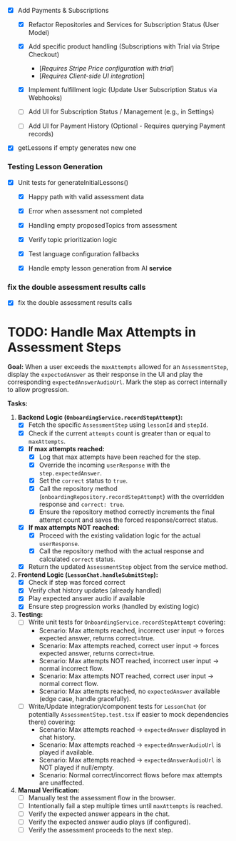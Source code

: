 
- [x] Add Payments & Subscriptions
  - [x] Refactor Repositories and Services for Subscription Status (User Model)
  - [x] Add specific product handling (Subscriptions with Trial via Stripe Checkout)
    - [*Requires Stripe Price configuration with trial*]
    - [*Requires Client-side UI integration*]
  - [x] Implement fulfillment logic (Update User Subscription Status via Webhooks)
  - [ ] Add UI for Subscription Status / Management (e.g., in Settings)
  - [ ] Add UI for Payment History (Optional - Requires querying Payment records)


- [X] getLessons if empty generates new one 



### Testing Lesson Generation
- [X] Unit tests for generateInitialLessons()
  - [X] Happy path with valid assessment data
  - [X] Error when assessment not completed
  - [X] Handling empty proposedTopics from assessment
  - [X] Verify topic prioritization logic
  - [X] Test language configuration fallbacks
  - [X] Handle empty lesson generation from AI **service**


### fix the double assessment results calls
- [X] fix the double assessment results calls


# TODO: Handle Max Attempts in Assessment Steps

**Goal:** When a user exceeds the `maxAttempts` allowed for an `AssessmentStep`, display the `expectedAnswer` as their response in the UI and play the corresponding `expectedAnswerAudioUrl`. Mark the step as correct internally to allow progression.

**Tasks:**

1.  **Backend Logic (`OnboardingService.recordStepAttempt`):**
    *   [x] Fetch the specific `AssessmentStep` using `lessonId` and `stepId`.
    *   [x] Check if the current `attempts` count is greater than or equal to `maxAttempts`.
    *   [x] **If max attempts reached:**
        *   [x] Log that max attempts have been reached for the step.
        *   [x] Override the incoming `userResponse` with the `step.expectedAnswer`.
        *   [x] Set the `correct` status to `true`.
        *   [x] Call the repository method (`onboardingRepository.recordStepAttempt`) with the overridden response and `correct: true`.
        *   [x] Ensure the repository method correctly increments the final attempt count and saves the forced response/correct status.
    *   [x] **If max attempts NOT reached:**
        *   [x] Proceed with the existing validation logic for the actual `userResponse`.
        *   [x] Call the repository method with the actual response and calculated `correct` status.
    *   [x] Return the updated `AssessmentStep` object from the service method.

2.  **Frontend Logic (`LessonChat.handleSubmitStep`):**
    *   [x] Check if step was forced correct
    *   [x] Verify chat history updates (already handled)
    *   [x] Play expected answer audio if available
    *   [x] Ensure step progression works (handled by existing logic)

3.  **Testing:**
    *   [ ] Write unit tests for `OnboardingService.recordStepAttempt` covering:
        *   Scenario: Max attempts reached, incorrect user input -> forces expected answer, returns correct=true.
        *   Scenario: Max attempts reached, correct user input -> forces expected answer, returns correct=true.
        *   Scenario: Max attempts NOT reached, incorrect user input -> normal incorrect flow.
        *   Scenario: Max attempts NOT reached, correct user input -> normal correct flow.
        *   Scenario: Max attempts reached, no `expectedAnswer` available (edge case, handle gracefully).
    *   [ ] Write/Update integration/component tests for `LessonChat` (or potentially `AssessmentStep.test.tsx` if easier to mock dependencies there) covering:
        *   Scenario: Max attempts reached -> `expectedAnswer` displayed in chat history.
        *   Scenario: Max attempts reached -> `expectedAnswerAudioUrl` is played if available.
        *   Scenario: Max attempts reached -> `expectedAnswerAudioUrl` is NOT played if null/empty.
        *   Scenario: Normal correct/incorrect flows before max attempts are unaffected.

4.  **Manual Verification:**
    *   [ ] Manually test the assessment flow in the browser.
    *   [ ] Intentionally fail a step multiple times until `maxAttempts` is reached.
    *   [ ] Verify the expected answer appears in the chat.
    *   [ ] Verify the expected answer audio plays (if configured).
    *   [ ] Verify the assessment proceeds to the next step.